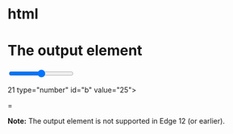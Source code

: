 # html <!DOCTYPE html>

<html>

<body>

<h1>The output element</h1>

<form oninput="x.value=parseInt(a.value)+parseInt(b.value)">

<input type="range" id="a" value="50">

21 type="number" id="b" value="25">

=<output name="x" for="a b"></output>

</form>

<p><strong>Note:</strong> The output element is not supported in Edge 12 (or earlier).</p>

</body>

</html>
